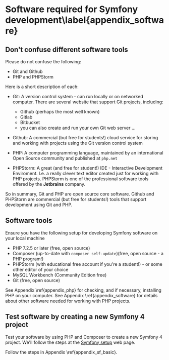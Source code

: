 
# Software required for Symfony development\label{appendix_software}

## Don't confuse different software tools

Please do not confuse the following:

- Git and Github
- PHP and PHPStorm

Here is a short description of each:

- Git: A version control system - can run locally or on networked computer. There are several website that support Git projects, including:

    - Github (perhaps the most well known)
    - Gitlab
    - Bitbucket
    - you can also create and run your own Git web server ...

- Github: A commercial (but free for students!) cloud service for storing and working with projects using the Git version control system

- PHP: A computer programming language, maintained by an international Open Source community and published at `php.net`

- PHPStorm: A great (and free for student!) IDE - Interactive Development Enviroment. I.e. a really clever text editor created just for working with PHP projects. PHPStorm is one of the professional software tools offered by the **Jetbrains** company.

So in summary, Git and PHP are open source core software. Github and PHPStorm are commercial (but free for students!) tools that support development using Git and PHP.

## Software tools

Ensure you have the following setup for developing Symfony software on your local machine

- PHP 7.2.5 or later (free, open source)
- Composer (up-to-date with `composer self-update`)(free, open source - a PHP program!)
- PHPStorm (with educational free account if you're a student!) - or some other editor of your choice
- MySQL Workbench (Community Edition free)
- Git (free, open source)


See Appendix \ref{appendix_php} for checking, and if necessary, installing PHP on your computer.
See Appendix \ref{appendix_software} for details about other software needed for working with PHP projects.

## Test software by creating a new Symfony 4 project

Test your software by using PHP and Composer to create a new Symfony 4 project. We'll follow the steps at the [Symfony setup](https://symfony.com/doc/current/setup.html) web page.

Follow the steps in Appendix \ref{appendix_sf_basic}.

